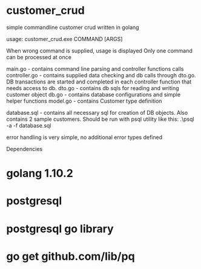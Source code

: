 # customer_crud
simple commandline customer crud written in golang

usage: customer_crud.exe COMMAND [ARGS]

When wrong command is supplied, usage is displayed
Only one command can be processed at once


main.go - contains command line parsing and controller functions calls
controller.go - contains supplied data checking and db calls through dto.go. DB transactions are started and completed in each controller function that needs access to db.
dto.go - contains db sqls for reading and writing customer object
db.go - contains database configurations and simple helper functions
model.go - contains Customer type definition

database.sql - contains all necessary sql for creation of DB objects. Also contains 2 sample customers.
Should be run with psql utility like this:
.\psql -a -f database.sql

error handling is very simple, no additional error types defined


Dependencies

# golang 1.10.2
# postgresql
# postgresql go library
#   go get github.com/lib/pq   